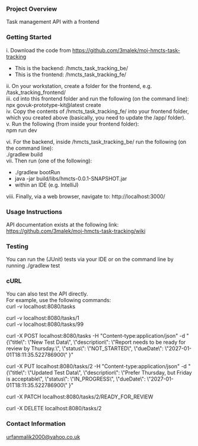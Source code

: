 ### Project Overview 
Task management API with a frontend

### Getting Started 
i. Download the code from https://github.com/3malek/moj-hmcts-task-tracking  
* This is the backend: /hmcts_task_tracking_be/  
* This is the frontend: /hmcts_task_tracking_fe/  

ii. On your workstation, create a folder for the frontend, e.g. /task_tracking_frontend/  
iii. cd into this frontend folder and run the following (on the command line):  
npx govuk-prototype-kit@latest create  
iv. Copy the contents of /hmcts_task_tracking_fe/ into your frontend folder, which you created above (basically, you need to update the /app/ folder).  
v. Run the following (from inside your frontend folder):  
npm run dev  

vi. For the backend, inside /hmcts_task_tracking_be/ run the following (on the command line):  
./gradlew build  
vii. Then run (one of the following):
* ./gradlew bootRun
* java -jar build/libs/hmcts-0.0.1-SNAPSHOT.jar
* within an IDE (e.g. IntelliJ)

viii. Finally, via a web browser, navigate to: http://localhost:3000/  

### Usage Instructions
API documentation exists at the following link:  
https://github.com/3malek/moj-hmcts-task-tracking/wiki


###  Testing
You can run the (JUnit) tests via your IDE or on the command line by running ./gradlew test


### cURL 
You can also test the API directly.  
For example, use the following commands:  
curl -v localhost:8080/tasks  

curl -v localhost:8080/tasks/1  
curl -v localhost:8080/tasks/99  

curl -X POST localhost:8080/tasks -H "Content-type:application/json" -d "{\\"title\\": \\"New Test Data\\", \\"description\\": \\"Report needs to be ready for review by Thursday.\\", \\"status\\": \\"NOT_STARTED\\", \\"dueDate\\": \\"2027-01-01T18:11:35.522786900\\" }"  

curl -X PUT localhost:8080/tasks/2 -H "Content-type:application/json" -d "{\\"title\\": \\"Updated Test Data\\", \\"description\\": \\"Prefer Thursday, but Friday is acceptable\\", \\"status\\": \\"IN_PROGRESS\\", \\"dueDate\\": \\"2027-01-01T18:11:35.522786900\\" }"  

curl -X PATCH localhost:8080/tasks/2/READY_FOR_REVIEW  

curl -X DELETE localhost:8080/tasks/2  


### Contact Information 
urfanmalik2000@yahoo.co.uk
